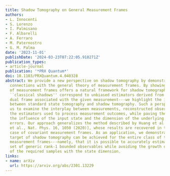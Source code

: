 ```yaml
---
title: Shadow Tomography on General Measurement Frames
authors:
- L. Innocenti
- S. Lorenzo
- I. Palmisano
- F. Albarelli
- A. Ferraro
- M. Paternostro
- G. M. Palma
date: '2023-11-01'
publishDate: '2024-03-23T07:22:05.910271Z'
publication_types:
- article-journal
publication: '*PRX Quantum*'
doi: 10.1103/PRXQuantum.4.040328
abstract: We provide a new perspective on shadow tomography by demonstrating its deep
  connections with the general theory of measurement frames. By showing that the formalism
  of measurement frames offers a natural framework for shadow tomography---in which
  ``classical shadows'' correspond to unbiased estimators derived from a suitable
  dual frame associated with the given measurement---we highlight the intrinsic connection
  between standard state tomography and shadow tomography. Such a perspective allows
  us to examine the interplay between measurements, reconstructed observables, and
  the estimators used to process measurement outcomes, while paving the way to assessing
  the influence of the input state and the dimension of the underlying space on estimation
  errors. Our approach generalizes the method described by Huang et al. [H.-Y. Huang
  et al., Nat. Phys. 16, 1050 (2020)], whose results are recovered in the special
  case of covariant measurement frames. As an application, we demonstrate that a sought-after
  target of shadow tomography can be achieved for the entire class of tight rank-1
  measurement frames---namely, that it is possible to accurately estimate a finite
  set of generic rank-1 bounded observables while avoiding the growth of the number
  of the required samples with the state dimension.
links:
- name: arXiv
  url: https://arxiv.org/abs/2301.13229
---
```


